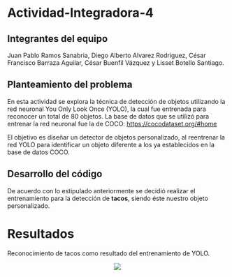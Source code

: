# Actividad-Integradora-4
## Integrantes del equipo
Juan Pablo Ramos Sanabria, 
Diego Alberto Alvarez Rodríguez, 
César Francisco Barraza Aguilar, 
César Buenfil Vázquez y 
Lisset Botello Santiago.

## Planteamiento del problema 
En esta actividad se explora la técnica de detección de objetos utilizando la red neuronal You Only Look Once (YOLO), la cual fue entrenada para reconocer un total de 80 objetos. La base de datos que se utilizó para entrenar la red neuronal fue la de COCO: https://cocodataset.org/#home

El objetivo es diseñar un detector de objetos personalizado, al reentrenar la red YOLO para identificar un objeto diferente a los ya establecidos en la base de datos COCO.

## Desarrollo del código
De acuerdo con lo estipulado anteriormente se decidió realizar el entrenamiento para la detección de **tacos**, siendo éste nuestro objeto personalizado.

# Resultados
Reconocimiento de tacos como resultado del entrenamiento de YOLO.
 <p align="center">
  <img src="https://github.com/LissetB-San/Actividad-Integradora-4/blob/master/resultado.jpg">
</p>
